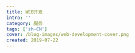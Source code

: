 ```yaml
---
title: WEB开发
intro: ''
category: 服务
tags: ['zh-CN']
cover: /blog-images/web-development-cover.png
created: 2019-07-22
---
```


